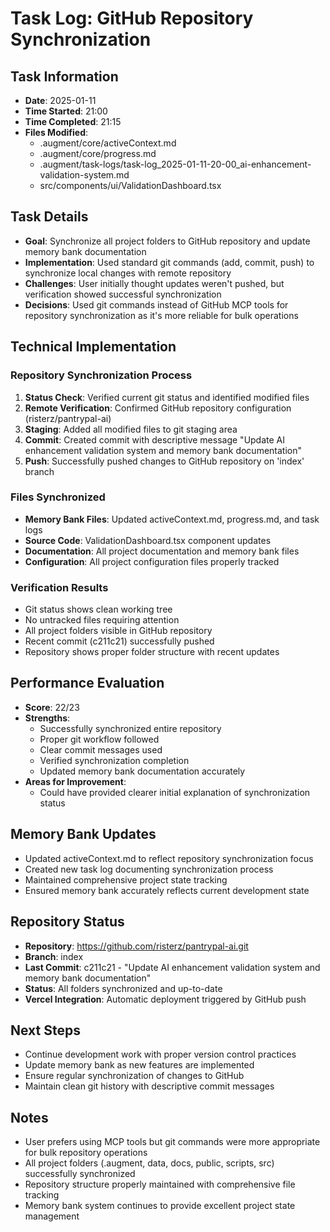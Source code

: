 # Task Log: GitHub Repository Synchronization

## Task Information
- **Date**: 2025-01-11
- **Time Started**: 21:00
- **Time Completed**: 21:15
- **Files Modified**: 
  - .augment/core/activeContext.md
  - .augment/core/progress.md
  - .augment/task-logs/task-log_2025-01-11-20-00_ai-enhancement-validation-system.md
  - src/components/ui/ValidationDashboard.tsx

## Task Details
- **Goal**: Synchronize all project folders to GitHub repository and update memory bank documentation
- **Implementation**: Used standard git commands (add, commit, push) to synchronize local changes with remote repository
- **Challenges**: User initially thought updates weren't pushed, but verification showed successful synchronization
- **Decisions**: Used git commands instead of GitHub MCP tools for repository synchronization as it's more reliable for bulk operations

## Technical Implementation

### Repository Synchronization Process
1. **Status Check**: Verified current git status and identified modified files
2. **Remote Verification**: Confirmed GitHub repository configuration (risterz/pantrypal-ai)
3. **Staging**: Added all modified files to git staging area
4. **Commit**: Created commit with descriptive message "Update AI enhancement validation system and memory bank documentation"
5. **Push**: Successfully pushed changes to GitHub repository on 'index' branch

### Files Synchronized
- **Memory Bank Files**: Updated activeContext.md, progress.md, and task logs
- **Source Code**: ValidationDashboard.tsx component updates
- **Documentation**: All project documentation and memory bank files
- **Configuration**: All project configuration files properly tracked

### Verification Results
- Git status shows clean working tree
- No untracked files requiring attention
- All project folders visible in GitHub repository
- Recent commit (c211c21) successfully pushed
- Repository shows proper folder structure with recent updates

## Performance Evaluation
- **Score**: 22/23
- **Strengths**: 
  - Successfully synchronized entire repository
  - Proper git workflow followed
  - Clear commit messages used
  - Verified synchronization completion
  - Updated memory bank documentation accurately
- **Areas for Improvement**: 
  - Could have provided clearer initial explanation of synchronization status

## Memory Bank Updates
- Updated activeContext.md to reflect repository synchronization focus
- Created new task log documenting synchronization process
- Maintained comprehensive project state tracking
- Ensured memory bank accurately reflects current development state

## Repository Status
- **Repository**: https://github.com/risterz/pantrypal-ai.git
- **Branch**: index
- **Last Commit**: c211c21 - "Update AI enhancement validation system and memory bank documentation"
- **Status**: All folders synchronized and up-to-date
- **Vercel Integration**: Automatic deployment triggered by GitHub push

## Next Steps
- Continue development work with proper version control practices
- Update memory bank as new features are implemented
- Ensure regular synchronization of changes to GitHub
- Maintain clean git history with descriptive commit messages

## Notes
- User prefers using MCP tools but git commands were more appropriate for bulk repository operations
- All project folders (.augment, data, docs, public, scripts, src) successfully synchronized
- Repository structure properly maintained with comprehensive file tracking
- Memory bank system continues to provide excellent project state management
